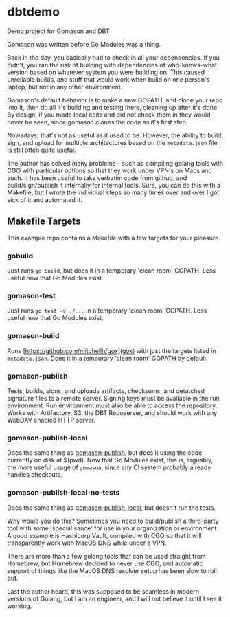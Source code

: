 # dbtdemo

Demo project for Gomason and DBT

Gomason was written before Go Modules was a thing.  

Back in the day, you basically had to check in all your dependencies.  If you didn't, you ran the risk of building with dependencies of who-knows-what version based on whatever system you were building on.  This caused unreliable builds, and stuff that would work when build on one person's laptop, but not in any other environment.

Gomason's default behavior is to make a new GOPATH, and clone your repo into it, then do all it's building and testing there, cleaning up after it's done.  By design, if you made local edits and did not check them in they would never be seen, since gomason clones the code as it's first step.

Nowadays, that's not as useful as it used to be.  However, the ability to build, sign, and upload for multiple architectures based on the `metadata.json` file is still often quite useful.

The author has solved many problems - such as compiling golang tools with CGO with particular options so that they work under VPN's on Macs and such.  It has been useful to take verbatim code from github, and build/sign/publish it internally for internal tools.  Sure, you can do this with a Makefile, but I wrote the individual steps so many times over and over I got sick of it and automated it.

## Makefile Targets

This example repo contains a Makefile with a few targets for your pleasure.

### gobuild

Just runs `go build`, but does it in a temporary 'clean room' GOPATH.  Less useful now that Go Modules exist.

### gomason-test

Just runs `go test -v ./...` in a temporary 'clean room' GOPATH.  Less useful now that Go Modules exist.

### gomason-build

Runs [https://github.com/mitchellh/gox](gox) with just the targets listed in `metadata.json`.  Does it in a temporary 'clean room' GOPATH by default.

### gomason-publish

Tests, builds, signs, and uploads artifacts, checksums, and detatched signature files to a remote server.  Signing keys must be available in the run environment.  Run environment must also be able to access the repository.  Works with Artifactory, S3, the DBT Reposerver, and should work with any WebDAV enabled HTTP server. 

### gomason-publish-local

Does the same thing as [gomason-publish](#gomason-publish), but does it using the code currently on disk at $(pwd).  Now that Go Modules exist, this is, arguably, the more useful usage of `gomason`, since any CI system probably already handles checkouts.

### gomason-publish-local-no-tests

Does the same thing as [gomason-publish-local](#gomason-publish-local), but doesn't run the tests.  

Why would you do this?  Sometimes you need to build/publish a third-party tool with some 'special sauce' for use in your organization or environment.  A good example is Hashicorp Vault, compiled with CGO so that it will transparently work with MacOS DNS while under a VPN.

There are more than a few golang tools that can be used straight from Homebrew, but Homebrew decided to never use CGO, and automatic support of things like the MacOS DNS resolver setup has been slow to roll out.  

Last the author heard, this was supposed to be seamless in modern versions of Golang, but I am an engineer, and I will not believe it until I see it working.
